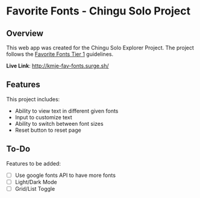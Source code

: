 # Favorite Fonts - Chingu Solo Project

## Overview
This web app was created for the Chingu Solo Explorer Project. The project follows the [Favorite Fonts Tier 1](https://github.com/chingu-voyages/soloproject-tier1-favfonts) guidelines.

**Live Link**: http://kmje-fav-fonts.surge.sh/

## Features

This project includes:

* Ability to view text in different given fonts
* Input to customize text
* Ability to switch between font sizes
* Reset button to reset page

## To-Do

Features to be added:

- [ ] Use google fonts API to have more fonts
- [ ] Light/Dark Mode
- [ ] Grid/List Toggle